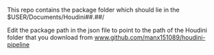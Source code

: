 This repo contains the package folder which should lie in the $USER/Documents/Houdini##.##/

Edit the package path in the json file to point to the path of the Houdini folder that you download from www.github.com/manx151089/houdini-pipeline
